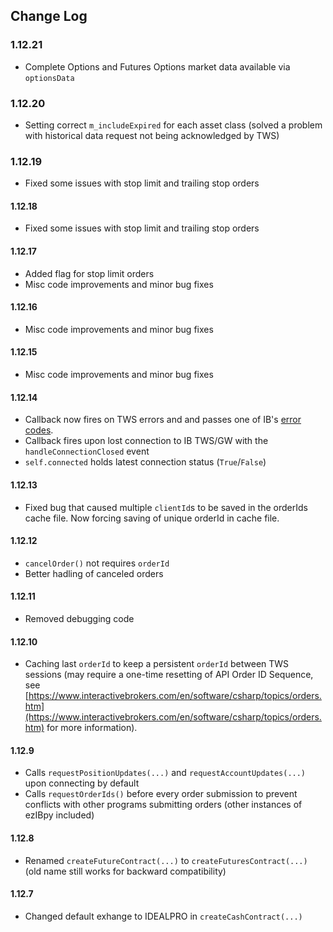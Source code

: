 ## Change Log

### 1.12.21

- Complete Options and Futures Options market data available via ``optionsData``

### 1.12.20

- Setting correct ``m_includeExpired`` for each asset class (solved a problem with historical data request not being acknowledged by TWS)

### 1.12.19

- Fixed some issues with stop limit and trailing stop orders

#### 1.12.18

- Fixed some issues with stop limit and trailing stop orders

#### 1.12.17

- Added flag for stop limit orders
- Misc code improvements and minor bug fixes

#### 1.12.16

- Misc code improvements and minor bug fixes

#### 1.12.15

- Misc code improvements and minor bug fixes

#### 1.12.14

- Callback now fires on TWS errors and and passes one of IB's [error codes](https://www.interactivebrokers.com/en/software/api/apiguide/tables/api_message_codes.htm).
- Callback fires upon lost connection to IB TWS/GW with the ``handleConnectionClosed`` event
- ``self.connected`` holds latest connection status (``True``/``False``)

#### 1.12.13

- Fixed bug that caused multiple ``clientId``s to be saved in the orderIds cache file. Now forcing saving of unique orderId in cache file.

#### 1.12.12

- ``cancelOrder()`` not requires ``orderId``
- Better hadling of canceled orders

#### 1.12.11

- Removed debugging code


#### 1.12.10

- Caching last ``orderId`` to keep a persistent ``orderId`` between TWS sessions (may require a one-time resetting of API Order ID Sequence, see
[https://www.interactivebrokers.com/en/software/csharp/topics/orders.htm](https://www.interactivebrokers.com/en/software/csharp/topics/orders.htm) for more information).


#### 1.12.9

- Calls ``requestPositionUpdates(...)`` and ``requestAccountUpdates(...)`` upon connecting by default
- Calls ``requestOrderIds()`` before every order submission to prevent conflicts with other programs submitting orders (other instances of ezIBpy included)

#### 1.12.8

- Renamed ``createFutureContract(...)`` to ``createFuturesContract(...)`` (old name still works for backward compatibility)

#### 1.12.7

- Changed default exhange to IDEALPRO in ``createCashContract(...)``
